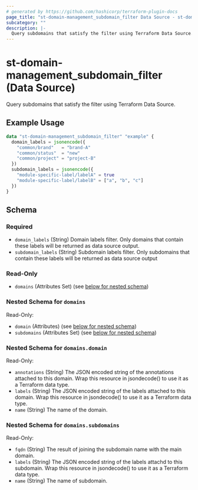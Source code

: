 ```yaml
---
# generated by https://github.com/hashicorp/terraform-plugin-docs
page_title: "st-domain-management_subdomain_filter Data Source - st-domain-management"
subcategory: ""
description: |-
  Query subdomains that satisfy the filter using Terraform Data Source.
---
```


# st-domain-management_subdomain_filter (Data Source)

Query subdomains that satisfy the filter using Terraform Data Source.

## Example Usage

```terraform
data "st-domain-management_subdomain_filter" "example" {
  domain_labels = jsonencode({
    "common/brand"   = "brand-A"
    "common/status"  = "new"
    "common/project" = "project-B"
  })
  subdomain_labels = jsonencode({
    "module-specific-label/labelA" = true
    "module-specific-label/labelB" = ["a", "b", "c"]
  })
}
```

<!-- schema generated by tfplugindocs -->
## Schema

### Required

- `domain_labels` (String) Domain labels filter. Only domains that contain these labels will be returned as data source output.
- `subdomain_labels` (String) Subdomain labels filter. Only subdomains that contain these labels will be returned as data source output

### Read-Only

- `domains` (Attributes Set) (see [below for nested schema](#nestedatt--domains))

<a id="nestedatt--domains"></a>
### Nested Schema for `domains`

Read-Only:

- `domain` (Attributes) (see [below for nested schema](#nestedatt--domains--domain))
- `subdomains` (Attributes Set) (see [below for nested schema](#nestedatt--domains--subdomains))

<a id="nestedatt--domains--domain"></a>
### Nested Schema for `domains.domain`

Read-Only:

- `annotations` (String) The JSON encoded string of the annotations attached to this domain. Wrap this resource in jsondecode() to use it as a Terraform data type.
- `labels` (String) The JSON encoded string of the labels attached to this domain. Wrap this resource in jsondecode() to use it as a Terraform data type.
- `name` (String) The name of the domain.


<a id="nestedatt--domains--subdomains"></a>
### Nested Schema for `domains.subdomains`

Read-Only:

- `fqdn` (String) The result of joining the subdomain name with the main domain.
- `labels` (String) The JSON encoded string of the labels attachd to this subdomain. Wrap this resource in jsondecode() to use it as a Terraform data type.
- `name` (String) The name of subdomain.
